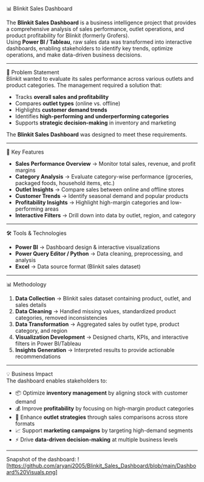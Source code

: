📊 Blinkit Sales Dashboard  

The **Blinkit Sales Dashboard** is a business intelligence project that provides a comprehensive analysis of sales performance, outlet operations, and product profitability for Blinkit (formerly Grofers).  
Using **Power BI / Tableau**, raw sales data was transformed into interactive dashboards, enabling stakeholders to identify key trends, optimize operations, and make data-driven business decisions.  

---

 📝 Problem Statement  
Blinkit wanted to evaluate its sales performance across various outlets and product categories. The management required a solution that:  
- Tracks **overall sales and profitability**  
- Compares **outlet types** (online vs. offline)  
- Highlights **customer demand trends**  
- Identifies **high-performing and underperforming categories**  
- Supports **strategic decision-making** in inventory and marketing  

The **Blinkit Sales Dashboard** was designed to meet these requirements.  

---

🚀 Key Features  
- **Sales Performance Overview** → Monitor total sales, revenue, and profit margins  
- **Category Analysis** → Evaluate category-wise performance (groceries, packaged foods, household items, etc.)  
- **Outlet Insights** → Compare sales between online and offline stores  
- **Customer Trends** → Identify seasonal demand and popular products  
- **Profitability Insights** → Highlight high-margin categories and low-performing areas  
- **Interactive Filters** → Drill down into data by outlet, region, and category  

---

🛠️ Tools & Technologies  
- **Power BI** → Dashboard design & interactive visualizations  
- **Power Query Editor / Python** → Data cleaning, preprocessing, and analysis  
- **Excel** → Data source format (Blinkit sales dataset)  

---

 📊 Methodology  
1. **Data Collection** → Blinkit sales dataset containing product, outlet, and sales details  
2. **Data Cleaning** → Handled missing values, standardized product categories, removed inconsistencies  
3. **Data Transformation** → Aggregated sales by outlet type, product category, and region  
4. **Visualization Development** → Designed charts, KPIs, and interactive filters in Power BI/Tableau  
5. **Insights Generation** → Interpreted results to provide actionable recommendations  

---

💡 Business Impact  
The dashboard enables stakeholders to:  
- 📦 Optimize **inventory management** by aligning stock with customer demand  
- 💰 Improve **profitability** by focusing on high-margin product categories  
- 🏬 Enhance **outlet strategies** through sales comparisons across store formats  
- 📈 Support **marketing campaigns** by targeting high-demand segments  
- ⚡ Drive **data-driven decision-making** at multiple business levels  

---

Snapshot of the dashboard: ![https://github.com/aryanj2005/Blinkit_Sales_Dashboard/blob/main/Dashboard%20Visuals.png]




